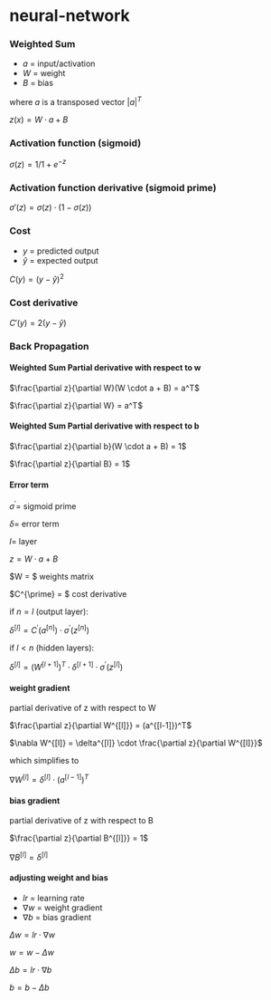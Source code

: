 # neural-network

### Weighted Sum

- $a$ = input/activation
- $W$ = weight
- $B$ = bias

where $a$ is a transposed vector $|a|^T$

$z(x) = W \cdot a + B$

### Activation function (sigmoid)

$\sigma(z) = 1 / 1 + e^{-z}$

### Activation function derivative (sigmoid prime)

$\sigma'(z) = \sigma(z) \cdot (1 - \sigma(z))$

### Cost 

- $y$ = predicted output
- $\hat y$ = expected output

$C(y) = (y - \hat y)^2$


### Cost derivative

$C'(y) = 2(y - \hat y)$



### Back Propagation

#### Weighted Sum Partial derivative with respect to w

$\frac{\partial z}{\partial W}(W \cdot a + B) = a^T$

$\frac{\partial z}{\partial W} = a^T$

#### Weighted Sum Partial derivative with respect to b

$\frac{\partial z}{\partial b}(W \cdot a + B) = 1$

$\frac{\partial z}{\partial B} = 1$

#### Error term

$\sigma^{\prime} =$ sigmoid prime

$\delta =$ error term

$l =$ layer

$z = W \cdot a + B$ 

$W = $
weights matrix 

$C^{\prime} = $ 
cost derivative

if $n = l$ (output layer):

$\delta^{[l]} = C^{\prime}(a^{[n]}) \cdot \sigma^{\prime}(z^{[n]})$ 

if $l < n$ (hidden layers):

$\delta^{[l]} = (W^{[l+1]})^T \cdot \delta^{[l+1]} \cdot \sigma^{\prime}(z^{[l]})$


#### weight gradient

partial derivative of z with respect to W

$\frac{\partial z}{\partial W^{[l]}} = (a^{[l-1]})^T$

$\nabla W^{[l]} = \delta^{[l]} \cdot \frac{\partial z}{\partial W^{[l]}}$

which simplifies to 

$\nabla W^{[l]} = \delta^{[l]} \cdot (a^{[l-1]})^T$

#### bias gradient

partial derivative of z with respect to B

$\frac{\partial z}{\partial B^{[l]}} = 1$

$\nabla B^{[l]} = \delta^{[l]}$

#### adjusting weight and bias
- $lr$ = learning rate
- $\nabla w$ = weight gradient
- $\nabla b$ = bias gradient

$\Delta w = lr \cdot \nabla w$

$w = w - \Delta w$

$\Delta b = lr \cdot \nabla b$

$b = b - \Delta b$

